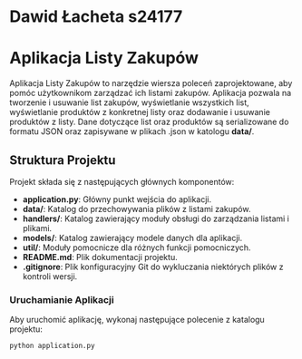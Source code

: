 # Dawid Łacheta s24177
# Aplikacja Listy Zakupów

Aplikacja Listy Zakupów to narzędzie wiersza poleceń zaprojektowane, aby pomóc użytkownikom zarządzać ich listami zakupów. Aplikacja pozwala na tworzenie i usuwanie list zakupów, wyświetlanie wszystkich list, wyświetlanie produktów z konkretnej listy oraz dodawanie i usuwanie produktów z listy. Dane dotyczące list oraz produktów są serializowane do formatu JSON oraz zapisywane w plikach .json w katologu **data/**. 

## Struktura Projektu

Projekt składa się z następujących głównych komponentów:

- **application.py**: Główny punkt wejścia do aplikacji.
- **data/**: Katalog do przechowywania plików z listami zakupów.
- **handlers/**: Katalog zawierający moduły obsługi do zarządzania listami i plikami.
- **models/**: Katalog zawierający modele danych dla aplikacji.
- **util/**: Moduły pomocnicze dla różnych funkcji pomocniczych.
- **README.md**: Plik dokumentacji projektu.
- **.gitignore**: Plik konfiguracyjny Git do wykluczania niektórych plików z kontroli wersji.

### Uruchamianie Aplikacji

Aby uruchomić aplikację, wykonaj następujące polecenie z katalogu projektu:

```sh
python application.py
